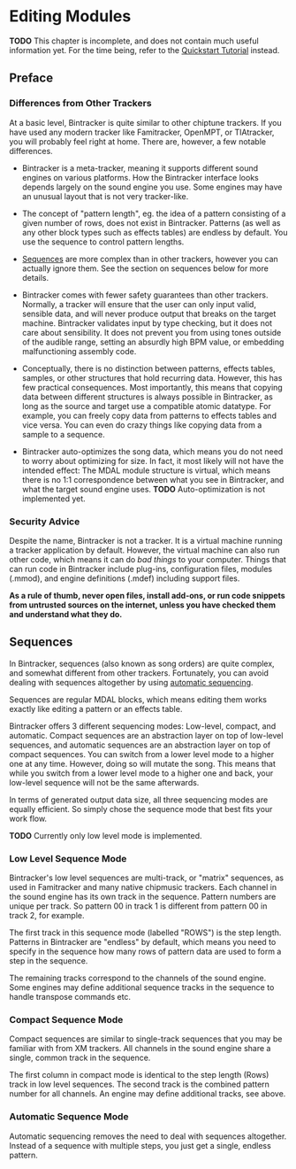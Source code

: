 # Editing Modules

**TODO** This chapter is incomplete, and does not contain much useful information yet. For the time being, refer to the [Quickstart Tutorial](quickstart.md) instead.


## Preface

### Differences from Other Trackers

At a basic level, Bintracker is quite similar to other chiptune trackers. If you have used any modern tracker like Famitracker, OpenMPT, or TIAtracker, you will probably feel right at home. There are, however, a few notable differences.

- Bintracker is a meta-tracker, meaning it supports different sound engines on various platforms. How the Bintracker interface looks depends largely on the sound engine you use. Some engines may have an unusual layout that is not very tracker-like.

- The concept of "pattern length", eg. the idea of a pattern consisting of a given number of rows, does not exist in Bintracker. Patterns (as well as any other block types such as effects tables) are endless by default. You use the sequence to control pattern lengths.

- [Sequences](#sequences) are more complex than in other trackers, however you can actually ignore them. See the section on sequences below for more details.

- Bintracker comes with fewer safety guarantees than other trackers. Normally, a tracker will ensure that the user can only input valid, sensible data, and will never produce output that breaks on the target machine. Bintracker validates input by type checking, but it does not care about sensibility. It does not prevent you from using tones outside of the audible range, setting an absurdly high BPM value, or embedding malfunctioning assembly code.

- Conceptually, there is no distinction between patterns, effects tables, samples, or other structures that hold recurring data. However, this has few practical consequences. Most importantly, this means that copying data between different structures is always possible in Bintracker, as long as the source and target use a compatible atomic datatype. For example, you can freely copy data from patterns to effects tables and vice versa. You can even do crazy things like copying data from a sample to a sequence.

- Bintracker auto-optimizes the song data, which means you do not need to worry about optimizing for size. In fact, it most likely will not have the intended effect: The MDAL module structure is virtual, which means there is no 1:1 correspondence between what you see in Bintracker, and what the target sound engine uses. **TODO** Auto-optimization is not implemented yet.

### Security Advice

Despite the name, Bintracker is not a tracker. It is a virtual machine running a tracker application by default. However, the virtual machine can also run other code, which means it can do *bad things* to your computer. Things that can run code in Bintracker include plug-ins, configuration files, modules (.mmod), and engine definitions (.mdef) including support files.

**As a rule of thumb, never open files, install add-ons, or run code snippets from untrusted sources on the internet, unless you have checked them and understand what they do.**



## Sequences

In Bintracker, sequences (also known as song orders) are quite complex, and somewhat different from other trackers. Fortunately, you can avoid dealing with sequences altogether by using [automatic sequencing](#automatic-sequencing).

Sequences are regular MDAL blocks, which means editing them works exactly like editing a pattern or an effects table.

Bintracker offers 3 different sequencing modes: Low-level, compact, and automatic. Compact sequences are an abstraction layer on top of low-level sequences, and automatic sequences are an abstraction layer on top of compact sequences. You can switch from a lower level mode to a higher one at any time. However, doing so will mutate the song. This means that while you switch from a lower level mode to a higher one and back, your low-level sequence will not be the same afterwards.

In terms of generated output data size, all three sequencing modes are equally efficient. So simply chose the sequence mode that best fits your work flow.

**TODO** Currently only low level mode is implemented.


### Low Level Sequence Mode

Bintracker's low level sequences are multi-track, or "matrix" sequences, as used in Famitracker and many native chipmusic trackers. Each channel in the sound engine has its own track in the sequence. Pattern numbers are unique per track. So pattern 00 in track 1 is different from pattern 00 in track 2, for example.

The first track in this sequence mode (labelled "ROWS") is the step length. Patterns in Bintracker are "endless" by default, which means you need to specify in the sequence how many rows of pattern data are used to form a step in the sequence.

The remaining tracks correspond to the channels of the sound engine. Some engines may define additional sequence tracks in the sequence to handle transpose commands etc.


### Compact Sequence Mode

Compact sequences are similar to single-track sequences that you may be familiar with from XM trackers. All channels in the sound engine share a single, common track in the sequence.

The first column in compact mode is identical to the step length (Rows) track in low level sequences. The second track is the combined pattern number for all channels. An engine may define additional tracks, see above.


### Automatic Sequence Mode

Automatic sequencing removes the need to deal with sequences altogether. Instead of a sequence with multiple steps, you just get a single, endless pattern.
